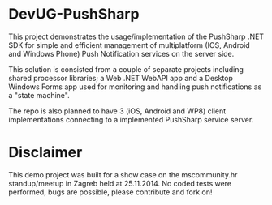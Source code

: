 DevUG-PushSharp
===============

This project demonstrates the usage/implementation of the PushSharp .NET SDK for simple and efficient management of multiplatform (IOS, Android and Windows Phone) Push Notification services on the server side. 

This solution is consisted from a couple of separate projects including shared processor libraries; a Web .NET WebAPI    app and a Desktop Windows Forms app used for monitoring and handling push notifications as a "state machine".

The repo is also planned to have 3 (iOS, Android and WP8) client implementations connecting to a implemented PushSharp service server.

Disclaimer
===============
This demo project was built for a show case on the mscommunity.hr standup/meetup in Zagreb held at 25.11.2014. No coded tests were performed, bugs are possible, please contribute and fork on!
